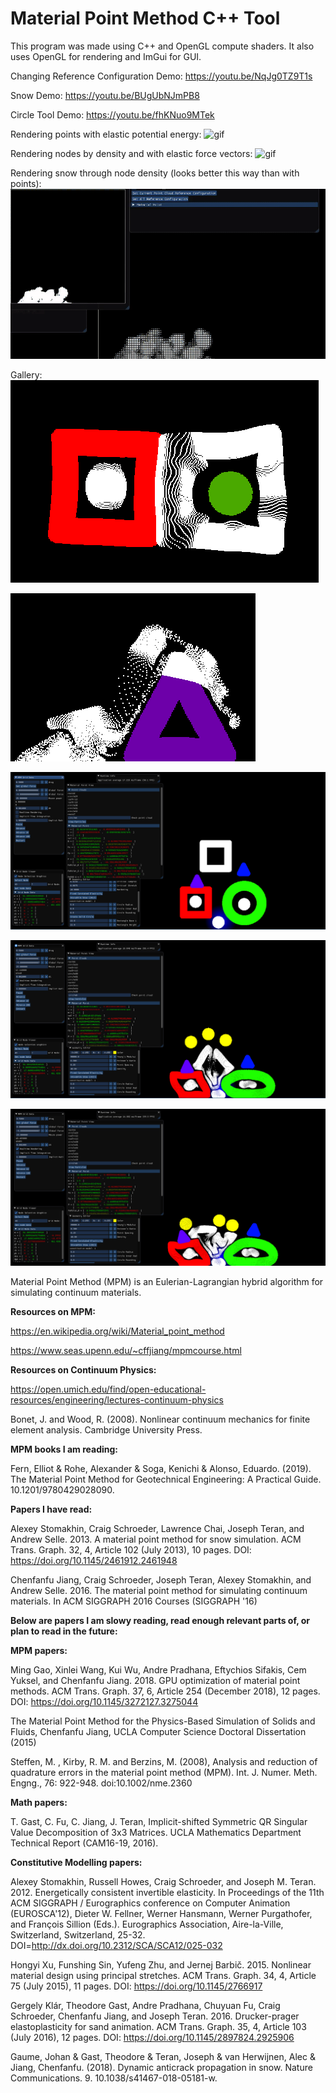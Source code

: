 # Material Point Method C++ Tool

This program was made using C++ and OpenGL compute shaders.
It also uses OpenGL for rendering and ImGui for GUI.

Changing Reference Configuration Demo:
https://youtu.be/NqJg0TZ9T1s

Snow Demo:
https://youtu.be/BUgUbNJmPB8

Circle Tool Demo:
https://youtu.be/fhKNuo9MTek

Rendering points with elastic potential energy:
![gif](MPM/gifs/RenderingPointsWithEnergy.gif)

Rendering nodes by density and with elastic force vectors:
![gif](MPM/gifs/RenderingGridDensityWithForces.gif)

Rendering snow through node density (looks better this way than with points):
![gif](MPM/gifs/RenderingSnowThroughGrid.gif)

Gallery:
![pic](MPM/pics/rectanglesCirclesSnowElastic.PNG)

![pic](MPM/pics/snowTruss.PNG)

![pic](MPM/pics/demoBefore.PNG)

![pic](MPM/pics/demoAfter1.PNG)

![pic](MPM/pics/demoAfter2.PNG)


Material Point Method (MPM) is an Eulerian-Lagrangian hybrid algorithm for simulating continuum materials.


__Resources on MPM:__

https://en.wikipedia.org/wiki/Material_point_method

https://www.seas.upenn.edu/~cffjiang/mpmcourse.html


__Resources on Continuum Physics:__

https://open.umich.edu/find/open-educational-resources/engineering/lectures-continuum-physics

Bonet, J. and Wood, R. (2008). Nonlinear continuum mechanics for finite element analysis. Cambridge University Press.


__MPM books I am reading:__

Fern, Elliot & Rohe, Alexander & Soga, Kenichi & Alonso, Eduardo. (2019). The Material Point Method for Geotechnical Engineering: A Practical Guide. 10.1201/9780429028090.


__Papers I have read:__

Alexey Stomakhin, Craig Schroeder, Lawrence Chai, Joseph Teran, and Andrew Selle. 2013. A material point method for snow simulation. ACM Trans. Graph. 32, 4, Article 102 (July 2013), 10 pages. DOI: https://doi.org/10.1145/2461912.2461948

Chenfanfu Jiang, Craig Schroeder, Joseph Teran, Alexey Stomakhin, and Andrew Selle. 2016. The material point method for simulating continuum materials. In ACM SIGGRAPH 2016 Courses (SIGGRAPH '16)


__Below are papers I am slowy reading, read enough relevant parts of, or plan to read in the future:__

__MPM papers:__

Ming Gao, Xinlei Wang, Kui Wu, Andre Pradhana, Eftychios Sifakis, Cem Yuksel, and Chenfanfu Jiang. 2018. GPU optimization of material point methods. ACM Trans. Graph. 37, 6, Article 254 (December 2018), 12 pages. DOI: https://doi.org/10.1145/3272127.3275044

The Material Point Method for the Physics-Based Simulation of Solids and Fluids, Chenfanfu Jiang, UCLA Computer Science Doctoral Dissertation (2015)

Steffen, M. , Kirby, R. M. and Berzins, M. (2008), Analysis and reduction of quadrature errors in the material point method (MPM). Int. J. Numer. Meth. Engng., 76: 922-948. doi:10.1002/nme.2360


__Math papers:__

T. Gast, C. Fu, C. Jiang, J. Teran, Implicit-shifted Symmetric QR Singular Value Decomposition of 3x3 Matrices. UCLA Mathematics Department Technical Report (CAM16-19, 2016).

__Constitutive Modelling papers:__

Alexey Stomakhin, Russell Howes, Craig Schroeder, and Joseph M. Teran. 2012. Energetically consistent invertible elasticity. In Proceedings of the 11th ACM SIGGRAPH / Eurographics conference on Computer Animation (EUROSCA'12), Dieter W. Fellner, Werner Hansmann, Werner Purgathofer, and François 
Sillion (Eds.). Eurographics Association, Aire-la-Ville, Switzerland, Switzerland, 25-32. DOI=http://dx.doi.org/10.2312/SCA/SCA12/025-032

Hongyi Xu, Funshing Sin, Yufeng Zhu, and Jernej Barbič. 2015. Nonlinear material design using principal stretches. ACM Trans. Graph. 34, 4, Article 75 (July 2015), 11 pages. DOI: https://doi.org/10.1145/2766917

Gergely Klár, Theodore Gast, Andre Pradhana, Chuyuan Fu, Craig Schroeder, Chenfanfu Jiang, and Joseph Teran. 2016. Drucker-prager elastoplasticity for sand animation. ACM Trans. Graph. 35, 4, Article 103 (July 2016), 12 pages. DOI: https://doi.org/10.1145/2897824.2925906

Gaume, Johan & Gast, Theodore & Teran, Joseph & van Herwijnen, Alec & Jiang, Chenfanfu. (2018). Dynamic anticrack propagation in snow. Nature Communications. 9. 10.1038/s41467-018-05181-w. 

